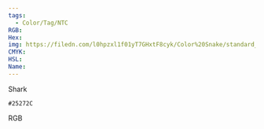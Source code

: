 ```yaml
---
tags:
  - Color/Tag/NTC
RGB:
Hex:
img: https://filedn.com/l0hpzxl1f01yT7GHxtF8cyk/Color%20Snake/standard_csv_to_svg/%23/25272C.svg
CMYK:
HSL:
Name:
---
```

Shark
```palette
#25272C
```
RGB
